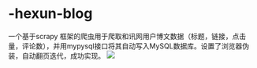 # -hexun-blog
一个基于scrapy 框架的爬虫用于爬取和讯网用户博文数据（标题，链接，点击量，评论数），并用mypysql接口将其自动写入MySQL数据库。设置了浏览器伪装，自动翻页迭代，成功实现。
![](https://github.com/xiyouMc/PornHubBot/blob/master/img/running.png?raw=true)

